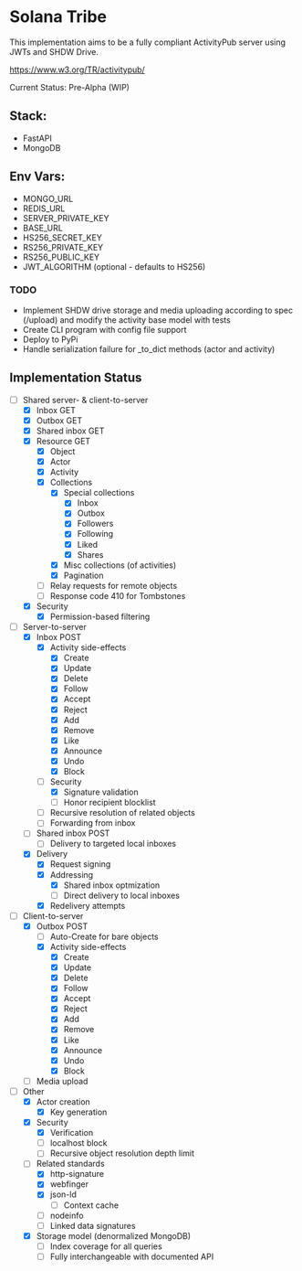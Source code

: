 # Solana Tribe

This implementation aims to be a fully compliant ActivityPub server using JWTs and SHDW Drive.

https://www.w3.org/TR/activitypub/

Current Status: Pre-Alpha (WIP)

## Stack:
* FastAPI
* MongoDB

## Env Vars:
* MONGO_URL
* REDIS_URL
* SERVER_PRIVATE_KEY
* BASE_URL
* HS256_SECRET_KEY
* RS256_PRIVATE_KEY
* RS256_PUBLIC_KEY
* JWT_ALGORITHM (optional - defaults to HS256)

### TODO
* Implement SHDW drive storage and media uploading according to spec (/upload) and modify the activity base model with tests
* Create CLI program with config file support
* Deploy to PyPi
* Handle serialization failure for _to_dict methods (actor and activity)

## Implementation Status

* [ ] Shared server- & client-to-server
  * [x] Inbox GET
  * [x] Outbox GET
  * [x] Shared inbox GET
  * [x] Resource GET
    * [x] Object
    * [x] Actor
    * [x] Activity
    * [x] Collections
      * [x] Special collections
        * [x] Inbox
        * [x] Outbox
        * [x] Followers
        * [x] Following
        * [x] Liked
        * [x] Shares
      * [x] Misc collections (of activities)
      * [x] Pagination
    * [ ] Relay requests for remote objects
    * [ ] Response code 410 for Tombstones
  * [x] Security
    * [x] Permission-based filtering
* [ ] Server-to-server
  * [x] Inbox POST
    * [x] Activity side-effects
      * [x] Create
      * [x] Update
      * [x] Delete
      * [x] Follow
      * [x] Accept
      * [x] Reject
      * [x] Add
      * [x] Remove
      * [x] Like
      * [x] Announce
      * [x] Undo
      * [x] Block
    * [ ] Security
      * [x] Signature validation
      * [ ] Honor recipient blocklist
    * [ ] Recursive resolution of related objects
    * [ ] Forwarding from inbox
  * [ ] Shared inbox POST
    * [ ] Delivery to targeted local inboxes
  * [x] Delivery
    * [x] Request signing
    * [x] Addressing
      * [x] Shared inbox optmization
      * [ ] Direct delivery to local inboxes
    * [x] Redelivery attempts
* [ ] Client-to-server
  * [x] Outbox POST
    * [ ] Auto-Create for bare objects
    * [x] Activity side-effects
      * [x] Create
      * [x] Update
      * [x] Delete
      * [x] Follow
      * [x] Accept
      * [x] Reject
      * [x] Add
      * [x] Remove
      * [x] Like
      * [x] Announce
      * [x] Undo
      * [x] Block
  * [ ] Media upload
* [ ] Other
  * [x] Actor creation
    * [x] Key generation
  * [x] Security
    * [x] Verification
    * [ ] localhost block
    * [ ] Recursive object resolution depth limit
  * [ ] Related standards
    * [x] http-signature
    * [x] webfinger
    * [x] json-ld
      * [ ] Context cache
    * [ ] nodeinfo
    * [ ] Linked data signatures
  * [x] Storage model (denormalized MongoDB)
    * [ ] Index coverage for all queries
    * [ ] Fully interchangeable with documented API